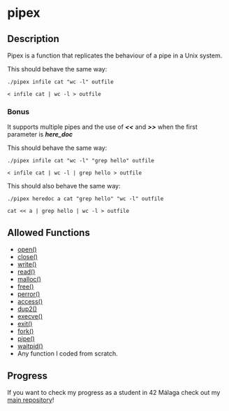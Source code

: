# pipex

## Description

Pipex is a function that replicates the behaviour of a pipe in a Unix system.

This should behave the same way:

```Shell
./pipex infile cat "wc -l" outfile
```

```Shell
< infile cat | wc -l > outfile
```

### Bonus

It supports multiple pipes and the use of ***<<*** and ***>>*** when the first parameter is ***here_doc***

This should behave the same way:

```Shell
./pipex infile cat "wc -l" "grep hello" outfile
```

```Shell
< infile cat | wc -l | grep hello > outfile
```

This should also behave the same way:

```Shell
./pipex heredoc a cat "grep hello" "wc -l" outfile
```

```Shell
cat << a | grep hello | wc -l > outfile
```

## Allowed Functions

- [open()](https://linux.die.net/man/3/open)
- [close()](https://linux.die.net/man/3/close)
- [write()](https://man7.org/linux/man-pages/man2/write.2.html)
- [read()](https://linux.die.net/man/3/read)
- [malloc()](https://www.man7.org/linux/man-pages/man3/malloc.3.html)
- [free()](https://linux.die.net/man/3/free)
- [perror()](https://linux.die.net/man/3/perror)
- [access()](https://linux.die.net/man/3/access)
- [dup2()](https://linux.die.net/man/3/dup2)
- [execve()](https://linux.die.net/man/3/execve)
- [exit()](https://linux.die.net/man/3/exit)
- [fork()](https://linux.die.net/man/3/fork)
- [pipe()](https://linux.die.net/man/3/pipe)
- [waitpid()](https://linux.die.net/man/3/waitpid)
- Any function I coded from scratch.

## Progress

If you want to check my progress as a student in 42 Málaga check out my [main repository](https://github.com/SrRecursive/42Malaga)!
